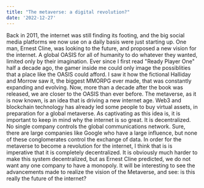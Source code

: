 ```yaml
---
title: "The metaverse: a digital revolution?"
date: '2022-12-27'
---
```


Back in 2011, the internet was still finding its footing, and the big social media platforms we now use on a daily basis were just starting up. One man, Ernest Cline, was looking to the future, and proposed a new vision for the internet. A global OASIS for all of humanity to do whatever they wanted, limited only by their imagination. Ever since I first read "Ready Player One" half a decade ago, the gamer inside me could only image the possiblities that a place like the OASIS could afford. I saw it how the fictional Halliday and Morrow saw it, the biggest MMORPG ever made, that was constantly expanding and evolving. Now, more than a decade after the book was released, we are closer to the OASIS than ever before. The metaverse, as it is now known, is an idea that is driving a new internet age. Web3 and blockchain technology has already led some people to buy virtual assets, in preparation for a global metaverse. As captivating as this idea is, it is important to keep in mind why the internet is so great. It is decentralized. No single company controls the global communications network. Sure, there are large companies like Google who have a large influence, but none of these conglomerates control the exchange of data. In order for the metaverse to become a revolution for the internet, I think that is is imperative that it is completely decentralized. It is obviously much harder to make this system decentralized, but as Ernest Cline predicted, we do not want any one company to have a monopoly. It will be interesting to see the advancements made to realize the vision of the Metaverse, and see: is this really the future of the internet?